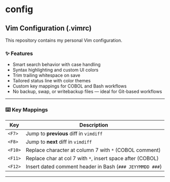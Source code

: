 # config

## Vim Configuration (.vimrc)
This repository contains my personal Vim configuration.

### ✨ Features

- Smart search behavior with case handling
- Syntax highlighting and custom UI colors
- Trim trailing whitespace on save
- Tailored status line with color themes
- Custom key mappings for COBOL and Bash workflows
- No backup, swap, or writebackup files — ideal for Git-based workflows

---

### ⌨️ Key Mappings

| Key     | Description                                                |
| ------- | ---------------------------------------------------------- |
| `<F7>`  | Jump to **previous** diff in `vimdiff`                     |
| `<F8>`  | Jump to **next** diff in `vimdiff`                         |
| `<F10>` | Replace character at column 7 with `*` (COBOL comment)     |
| `<F11>` | Replace char at col 7 with `*`, insert space after (COBOL) |
| `<F12>` | Insert dated comment header in Bash (`### JEYYMMDD ###`)   |

---